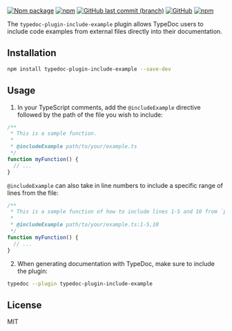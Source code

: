 [![Npm package](https://img.shields.io/npm/v/typedoc-plugin-include-example.svg)](https://www.npmjs.com/package/typedoc-plugin-include-example)
[![npm](https://img.shields.io/npm/dw/typedoc-plugin-include-example)](https://www.npmjs.com/package/typedoc-plugin-include-example)
[![GitHub last commit (branch)](https://img.shields.io/github/last-commit/ferdodo/typedoc-plugin-include-example/master)](https://github.com/ferdodo/typedoc-plugin-include-example)
[![GitHub](https://img.shields.io/github/license/ferdodo/typedoc-plugin-include-example)](https://github.com/ferdodo/typedoc-plugin-include-example)
[![npm](https://img.shields.io/badge/documentation-blue)](https://ferdodo.github.io/typedoc-plugin-include-example/)

The `typedoc-plugin-include-example` plugin allows TypeDoc users to include code examples from external files directly into their documentation.

## Installation

```bash
npm install typedoc-plugin-include-example --save-dev
```

## Usage

1. In your TypeScript comments, add the `@includeExample` directive followed by the path of the file you wish to include:

```typescript
/**
 * This is a sample function.
 *
 * @includeExample path/to/your/example.ts
 */
function myFunction() {
  // ...
}
```

`@includeExample` can also take in line numbers to include a specific range of lines from the file:

```typescript
/**
 * This is a sample function of how to include lines 1-5 and 10 from `path/to/your/example.ts`
 *
 * @includeExample path/to/your/example.ts:1-5,10
 */
function myFunction() {
  // ...
}
```

2. When generating documentation with TypeDoc, make sure to include the plugin:

```bash
typedoc --plugin typedoc-plugin-include-example
```

## License

MIT
